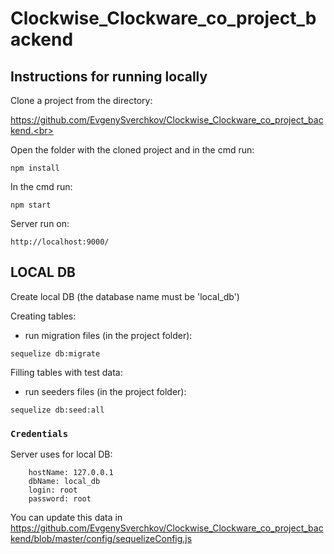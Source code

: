 # Clockwise_Clockware_co_project_backend

## Instructions for running locally


Clone a project from the directory:  

https://github.com/EvgenySverchkov/Clockwise_Clockware_co_project_backend.<br>

Open the folder with the cloned project and in the cmd run:

```npm install```

In the cmd run:

```npm start```

Server run on:

```http://localhost:9000/```

## LOCAL DB

Create local DB (the database name must be 'local_db')

Сreating tables:
 - run migration files (in the project folder):

```sequelize db:migrate```

Filling tables with test data:
 - run seeders files (in the project folder):

```sequelize db:seed:all```

### `Credentials`

Server uses for local DB:
```
    hostName: 127.0.0.1
    dbName: local_db
    login: root
    password: root
```
You can update this data in https://github.com/EvgenySverchkov/Clockwise_Clockware_co_project_backend/blob/master/config/sequelizeConfig.js